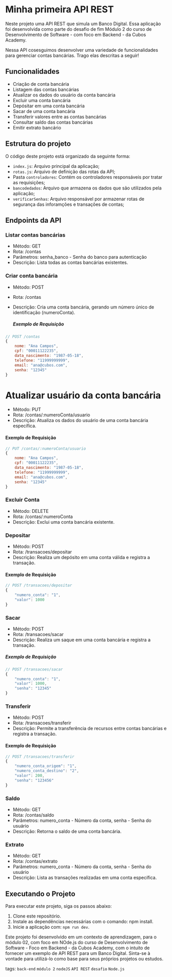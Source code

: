 # Minha primeira API REST #

Neste projeto uma API REST que simula um Banco Digital. Essa aplicação foi desenvolvida como parte do desafio de fim Módulo 2 do curso de Desenvolvimento de Software - com foco em Backend - da Cubos Academy. 

Nessa API cosesguimos desenvolver uma variedade de funcionalidades para gerenciar contas bancárias. Trago elas descritas a seguir!

## Funcionalidades

-   Criação de conta bancária
-   Listagem das contas bancárias
-   Atualizar os dados do usuário da conta bancária
-   Excluir uma conta bancária
-   Depósitar em uma conta bancária
-   Sacar de uma conta bancária
-   Transferir valores entre as contas bancárias
-   Consultar saldo das contas bancárias
-   Emitir extrato bancário


## Estrutura do projeto

O código deste projeto está organizado da seguinte forma:

- `index.js`: Arquivo principal da aplicação;
- `rotas.js`: Arquivo de definição das rotas da API;
- Pasta `controladores`: Contém os controladores responsáveis por tratar as requisições;
- `bancodedados`: Arquivo que armazena os dados que são utilizados pela aplicação;
- `verificarSenhas`: Arquivo responsável por armazenar rotas de segurança das inforamções e transações de contas;

## Endpoints da API

### Listar contas bancárias
- Método: GET
- Rota: /contas
- Parâmetros: senha_banco - Senha do banco para autenticação
- Descrição: Lista todas as contas bancárias existentes.

### Criar conta bancária
- Método: POST
- Rota: /contas
- Descrição: Cria uma conta bancária, gerando um número único de identificação (numeroConta).

  ##### Exemplo de Requisição

```javascript
// POST /contas
{
    nome: "Ana Campos",
    cpf: "00011122235",
    data_nascimento: "1987-05-18",
    telefone: "11999999999",
    email: "ana@cubos.com",
    senha: "12345"
}
```

# Atualizar usuário da conta bancária
- Método: PUT
- Rota: /contas/:numeroConta/usuario
- Descrição: Atualiza os dados do usuário de uma conta bancária específica.

#### Exemplo de Requisição
```javascript
// PUT /contas/:numeroConta/usuario
{
    nome: "Ana Campos",
    cpf: "00011122235",
    data_nascimento: "1987-05-18",
    telefone: "11999999999",
    email: "ana@cubos.com",
    senha: "12345"
}
```

### Excluir Conta
- Método: DELETE
- Rota: /contas/:numeroConta
- Descrição: Exclui uma conta bancária existente.

### Depositar
- Método: POST
- Rota: /transacoes/depositar
- Descrição: Realiza um depósito em uma conta válida e registra a transação.

#### Exemplo de Requisição
```javascript
// POST /transacoes/depositar
{
	"numero_conta": "1",
	"valor": 1000
}
```

### Sacar
- Método: POST
- Rota: /transacoes/sacar
- Descrição: Realiza um saque em uma conta bancária e registra a transação.

##### Exemplo de Requisição
```javascript
// POST /transacoes/sacar
{
	"numero_conta": "1",
	"valor": 1000,
    "senha": "12345"
}
```

### Transferir
- Método: POST
- Rota: /transacoes/transferir
- Descrição: Permite a transferência de recursos entre contas bancárias e registra a transação.

#### Exemplo de Requisição
```javascript
// POST /transacoes/transferir
{
	"numero_conta_origem": "1",
	"numero_conta_destino": "2",
	"valor": 200,
	"senha": "123456"
}
```

### Saldo
- Método: GET
- Rota: /contas/saldo
- Parâmetros: numero_conta - Número da conta, senha - Senha do usuário
- Descrição: Retorna o saldo de uma conta bancária.

### Extrato
- Método: GET
- Rota: /contas/extrato
- Parâmetros: numero_conta - Número da conta, senha - Senha do usuário
- Descrição: Lista as transações realizadas em uma conta específica.


## Executando o Projeto
Para executar este projeto, siga os passos abaixo:

1. Clone este repositório.
2. Instale as dependências necessárias com o comando: npm install.
3. Inicie a aplicação com: `npm run dev`.

Este projeto foi desenvolvido em um contexto de aprendizagem, para o módulo 02, com foco em NOde.js do curso de Desenvolvimento de Software - Foco em Backend - da Cubos Academy, com o intuito de fornecer um exemplo de API REST para um Banco Digital. Sinta-se à vontade para utilizá-lo como base para seus próprios projetos ou estudos.

tags: `back-end` `módulo 2` `nodeJS` `API REST` `desafio` `Node.js`